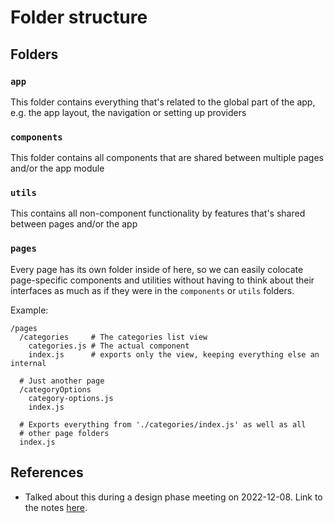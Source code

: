 # Folder structure

## Folders

### `app`

This folder contains everything that's related to the global part of the app,
e.g. the app layout, the navigation or setting up providers

### `components`

This folder contains all components that are shared between multiple pages
and/or the app module

### `utils`

This contains all non-component functionality by features that's shared between
pages and/or the app

### `pages`

Every page has its own folder inside of here, so we can easily colocate
page-specific components and utilities without having to think about their
interfaces as much as if they were in the `components` or `utils` folders.

Example:

```
/pages
  /categories     # The categories list view
    categories.js # The actual component
    index.js      # exports only the view, keeping everything else an internal

  # Just another page
  /categoryOptions
    category-options.js
    index.js

  # Exports everything from './categories/index.js' as well as all
  # other page folders
  index.js
```

## References

* Talked about this during a design phase meeting on 2022-12-08. Link to the
  notes
  [here](https://docs.google.com/document/d/1LLeGl85sADqIPGRzOncHD3ffC8KXh1ePmObXAsBYGO4/edit#heading=h.f773ks5f8nmg).
